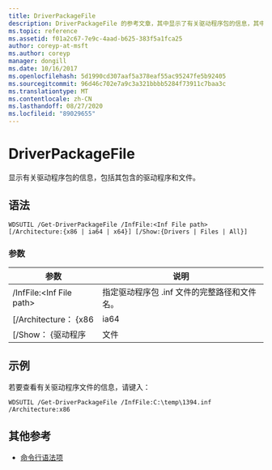 ```yaml
---
title: DriverPackageFile
description: DriverPackageFile 的参考文章，其中显示了有关驱动程序包的信息，其中包括驱动程序包包含的驱动程序和文件。
ms.topic: reference
ms.assetid: f01a2c67-7e9c-4aad-b625-383f5a1fca25
author: coreyp-at-msft
ms.author: coreyp
manager: dongill
ms.date: 10/16/2017
ms.openlocfilehash: 5d1990cd307aaf5a378eaf55ac95247fe5b92405
ms.sourcegitcommit: 96d46c702e7a9c3a321bbbb5284f73911c7baa3c
ms.translationtype: MT
ms.contentlocale: zh-CN
ms.lasthandoff: 08/27/2020
ms.locfileid: "89029655"
---
```

# <a name="get-driverpackagefile"></a>DriverPackageFile

显示有关驱动程序包的信息，包括其包含的驱动程序和文件。

## <a name="syntax"></a>语法

```
WDSUTIL /Get-DriverPackageFile /InfFile:<Inf File path> [/Architecture:{x86 | ia64 | x64}] [/Show:{Drivers | Files | All}]
```

### <a name="parameters"></a>参数

|         参数         |                              说明                               |
|---------------------------|------------------------------------------------------------------------|
| /InfFile:\<Inf File path> | 指定驱动程序包 .inf 文件的完整路径和文件名。 |
|    [/Architecture： {x86    |                                  ia64                                  |
|     [/Show： {驱动程序      |                                 文件                                  |

## <a name="examples"></a>示例

若要查看有关驱动程序文件的信息，请键入：
```
WDSUTIL /Get-DriverPackageFile /InfFile:C:\temp\1394.inf /Architecture:x86
```

## <a name="additional-references"></a>其他参考

- [命令行语法项](command-line-syntax-key.md)